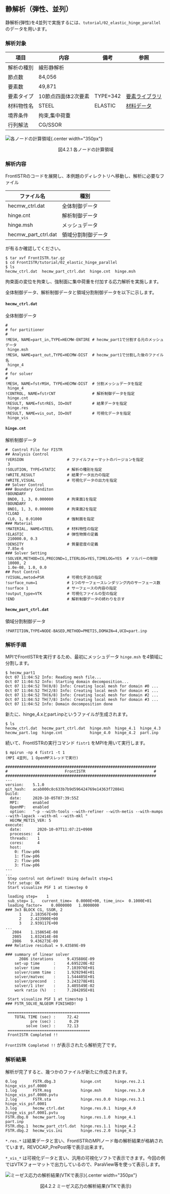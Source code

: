 ## 静解析（弾性、並列）

静解析(弾性)を4並列で実施するには、`tutorial/02_elastic_hinge_parallel` のデータを用います。

### 解析対象

 | 項目       | 内容                | 備考     | 参照 |
 |------------|---------------------|----------|------|
 | 解析の種別 | 線形静解析          |          |      |
 | 節点数     | 84,056              |          |      |
 | 要素数     | 49,871              |          |      |
 | 要素タイプ | 10節点四面体2次要素 | TYPE=342 |[要素ライブラリ](../analysis/analysis_02.html#_2) |
 | 材料物性名 | STEEL               | ELASTIC  |[材料データ](../analysis/analysis_02.html#_12)|
 | 境界条件   | 拘束,集中荷重       |          |      |
 | 行列解法   | CG/SSOR             |          |      |

![各ノードの計算領域](./media/tutorial02_01.png){.center width="350px"}
<div style="text-align: center;">
図4.2.1 各ノードの計算領域
</div>

### 解析内容

FrontISTRのコードを展開し、本例題のディレクトリへ移動し、解析に必要なファイル

 | ファイル名          | 種別               |
 |---------------------|--------------------|
 | hecmw_ctrl.dat      | 全体制御データ     |
 | hinge.cnt           | 解析制御データ     |
 | hinge.msh           | メッシュデータ     |
 | hecmw_part_ctrl.dat | 領域分割制御データ |

が有るか確認してください。

```
$ tar xvf FrontISTR.tar.gz
$ cd FrontISTR/tutorial/02_elastic_hinge_parallel
$ ls
hecmw_ctrl.dat  hecmw_part_ctrl.dat  hinge.cnt  hinge.msh
```

拘束面の変位を拘束し、強制面に集中荷重を付加する応力解析を実施します。

全体制御データ、解析制御データと領域分割制御データを以下に示します。

#### `hecmw_ctrl.dat`

全体制御データ

```
#
# for partitioner
#
!MESH, NAME=part_in,TYPE=HECMW-ENTIRE # hecmw_part1で分割する元のメッシュデータ
 hinge.msh
!MESH, NAME=part_out,TYPE=HECMW-DIST  # hecmw_part1で分割した後のファイル名
 hinge_4
#
# for solver
#
!MESH, NAME=fstrMSH, TYPE=HECMW-DIST  # 分割メッシュデータを指定
 hinge_4
!CONTROL, NAME=fstrCNT                # 解析制御データを指定
 hinge.cnt
!RESULT, NAME=fstrRES, IO=OUT         # 結果データを指定
 hinge.res
!RESULT, NAME=vis_out, IO=OUT         # 可視化データを指定
 hinge_vis
```

#### `hinge.cnt`

解析制御データ

```
#  Control File for FISTR
## Analysis Control
!VERSION                   # ファイルフォーマットのバージョンを指定
 3
!SOLUTION, TYPE=STATIC     # 解析の種別を指定
!WRITE,RESULT              # 結果データ出力の指定
!WRITE,VISUAL              # 可視化データの出力を指定
## Solver Control
### Boundary Conditon
!BOUNDARY
 BND0, 1, 3, 0.000000      # 拘束面1を指定
!BOUNDARY
 BND1, 1, 3, 0.000000      # 拘束面2を指定
!CLOAD
 CL0, 1, 0.01000           # 強制面を指定
### Material
!MATERIAL, NAME=STEEL      # 材料物性の指定
!ELASTIC                   # 弾性物質の定義
 210000.0, 0.3
!DENSITY                   # 質量密度の定義
 7.85e-6
### Solver Setting
!SOLVER,METHOD=CG,PRECOND=1,ITERLOG=YES,TIMELOG=YES  # ソルバーの制御
 10000, 2
 1.0e-08, 1.0, 0.0
## Post Control
!VISUAL,metod=PSR          # 可視化手法の指定
!surface_num=1             # 1つのサーフェースレンダリング内のサーフェース数
!surface 1                 # サーフェースの内容の指定
!output_type=VTK           # 可視化ファイルの型の指定
!END                       # 解析制御データの終わりを示す
```

#### `hecmw_part_ctrl.dat`

領域分割制御データ

```
!PARTITION,TYPE=NODE-BASED,METHOD=PMETIS,DOMAIN=4,UCD=part.inp
```

### 解析手順

MPIでFrontISTRを実行するため、最初にメッシュデータ `hinge.msh` を4領域に分割します。

```
$ hecmw_part1
Oct 07 11:04:52 Info: Reading mesh file...
Oct 07 11:04:52 Info: Starting domain decomposition...
Oct 07 11:04:52 TH(0/8) Info: Creating local mesh for domain #0 ...
Oct 07 11:04:52 TH(2/8) Info: Creating local mesh for domain #1 ...
Oct 07 11:04:52 TH(6/8) Info: Creating local mesh for domain #2 ...
Oct 07 11:04:52 TH(7/8) Info: Creating local mesh for domain #3 ...
Oct 07 11:04:52 Info: Domain decomposition done
```

新たに、hinge_4.xとpart.inpというファイルが生成されます。

```
$ ls
hecmw_ctrl.dat  hecmw_part_ctrl.dat  hinge.msh  hinge_4.1  hinge_4.3
hecmw_part.log  hinge.cnt            hinge_4.0  hinge_4.2  part.inp
```

続いて、FrontISTRの実行コマンド `fistr1` をMPIを用いて実行します。

```
$ mpirun -np 4 fistr1 -t 1
(MPI 4並列, 1 OpenMPスレッドで実行)
```

```
##################################################################
#                         FrontISTR                              #
##################################################################
---
version:    5.1.0
git_hash:   acab000c8c633b7b9d596424769e14363f720841
build:
  date:     2020-10-05T07:39:55Z
  MPI:      enabled
  OpenMP:   enabled
  option:   "-p --with-tools --with-refiner --with-metis --with-mumps --with-lapack --with-ml --with-mkl "
  HECMW_METIS_VER: 5
execute:
  date:       2020-10-07T11:07:21+0900
  processes:  4
  threads:    1
  cores:      4
  host:
    0: flow-p06
    1: flow-p06
    2: flow-p06
    3: flow-p06
---
...
 Step control not defined! Using default step=1
 fstr_setup: OK
 Start visualize PSF 1 at timestep 0

 loading step=    1
 sub_step= 1,   current_time=  0.0000E+00, time_inc=  0.1000E+01
 loading_factor=    0.0000000   1.0000000
### 3x3 BLOCK CG, SSOR, 2
      1    2.183567E+00
      2    2.423900E+00
      3    2.939117E+00
...
   2084    1.158654E-08
   2085    1.032414E-08
   2086    9.436273E-09
### Relative residual = 9.43589E-09

### summary of linear solver
      2086 iterations      9.435886E-09
    set-up time      :     4.695220E-02
    solver time      :     7.103976E+01
    solver/comm time :     1.929294E+01
    solver/matvec    :     1.544405E+01
    solver/precond   :     3.243278E+01
    solver/1 iter    :     3.405549E-02
    work ratio (%)   :     7.284205E+01

 Start visualize PSF 1 at timestep 1
### FSTR_SOLVE_NLGEOM FINISHED!

 ====================================
    TOTAL TIME (sec) :     72.42
           pre (sec) :      0.29
         solve (sec) :     72.13
 ====================================
 FrontISTR Completed !!
```

`FrontISTR Completed !!` が表示されたら解析完了です。

### 解析結果

解析が完了すると、幾つかのファイルが新たに作成されます。

```
0.log       FSTR.dbg.3           hinge.cnt      hinge.res.2.1  hinge_vis_psf.0000
1.log       FSTR.msg             hinge.msh      hinge.res.3.0  hinge_vis_psf.0000.pvtu
2.log       FSTR.sta             hinge.res.0.0  hinge.res.3.1  hinge_vis_psf.0001
3.log       hecmw_ctrl.dat       hinge.res.0.1  hinge_4.0      hinge_vis_psf.0001.pvtu
FSTR.dbg.0  hecmw_part.log       hinge.res.1.0  hinge_4.1      part.inp
FSTR.dbg.1  hecmw_part_ctrl.dat  hinge.res.1.1  hinge_4.2
FSTR.dbg.2  hecmw_vis.ini        hinge.res.2.0  hinge_4.3
```

`*.res.*` は結果データと言い、FrontISTRのMPIノード毎の解析結果が格納されています。REVOCAP_PrePost等で表示出来ます。

`*_vis_*` は可視化データと言い、汎用の可視化ソフトで表示できます。今回の例ではVTKフォーマットで出力しているので、ParaView等を使って表示します。


![ミーゼス応力の解析結果(VTKで表示)](./media/tutorial02_02.png){.center width="350px"}
<div style="text-align: center;">
図4.2.2 ミーゼス応力の解析結果(VTKで表示)
</div>
